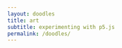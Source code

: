 ```yaml
---
layout: doodles
title: art
subtitle: experimenting with p5.js
permalink: /doodles/
---
```


<!-- <div class="doodle box-doodle" id="flow-field"></div>

<div class="doodle box-doodle" id="diff-lim-agg"></div>

<div class="doodle box-doodle" id="game-of-life"></div>

<div class="doodle box-doodle" id="smooth-curve"></div>

<div class="doodle box-doodle" id="web-voronoi"></div>

<div class="doodle box-doodle" id="blue-noise"></div>

<div class="doodle box-doodle" id="sierpinski-triangle"></div>

<div class="doodle box-doodle" id="weierstrass"></div>

<div class="doodle box-doodle" id="hilbert-curve"></div>

<div class="doodle box-doodle" id="bifurcation"></div> -->
